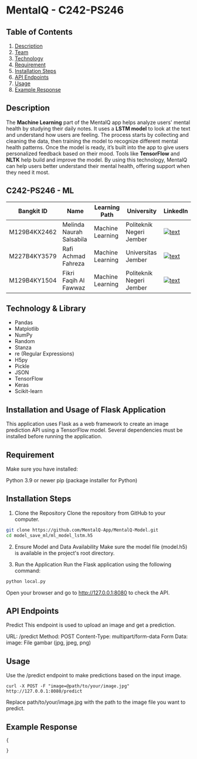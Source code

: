 # MentalQ - C242-PS246

## Table of Contents

1. [Description](#Description)
2. [Team](#C242-PS246---ml)
3. [Technology](#Technology-&-Library)
4. [Requirement](#Requirement)
5. [Installation Steps](#Installation-Steps)
6. [API Endpoints](#API-Endpoints)
7. [Usage](#Usage)
8. [Example Response](#Example-Response)

## Description
The **Machine Learning** part of the MentalQ app helps analyze users' mental health by studying their daily notes. It uses a **LSTM model** to look at the text and understand how users are feeling. The process starts by collecting and cleaning the data, then training the model to recognize different mental health patterns. Once the model is ready, it’s built into the app to give users personalized feedback based on their mood. Tools like **TensorFlow** and **NLTK** help build and improve the model. By using this technology, MentalQ can help users better understand their mental health, offering support when they need it most.

## C242-PS246 - ML

| Bangkit ID | Name | Learning Path | University | LinkedIn |
| ---      | ---       | ---       | ---       | ---       |
| M129B4KX2462 | Melinda Naurah Salsabila | Machine Learning | Politeknik Negeri Jember | [![text](https://img.shields.io/badge/LinkedIn-0077B5?style=for-the-badge&logo=linkedin&logoColor=white)](https://www.linkedin.com/in/melinda-naurah/) |
| M227B4KY3579 | Rafi Achmad Fahreza | Machine Learning | Universitas Jember | [![text](https://img.shields.io/badge/LinkedIn-0077B5?style=for-the-badge&logo=linkedin&logoColor=white)](https://www.linkedin.com/in/rafiachmadfr/) |
| M129B4KY1504 | Fikri Faqih Al Fawwaz | Machine Learning | Politeknik Negeri Jember | [![text](https://img.shields.io/badge/LinkedIn-0077B5?style=for-the-badge&logo=linkedin&logoColor=white)](https://www.linkedin.com/in/fikrifaqihalfawwaz/) |

## Technology & Library

- Pandas
- Matplotlib
- NumPy
- Random
- Stanza
- re (Regular Expressions)
- H5py
- Pickle
- JSON
- TensorFlow
- Keras
- Scikit-learn

## Installation and Usage of Flask Application

This application uses Flask as a web framework to create an image prediction API using a TensorFlow model. Several dependencies must be installed before running the application.

## Requirement
Make sure you have installed:

Python 3.9 or newer
pip (package installer for Python)

## Installation Steps

1. Clone the Repository
Clone the repository from GitHub to your computer.

```bash
git clone https://github.com/MentalQ-App/MentalQ-Model.git
cd model_save_ml/ml_model_lstm.h5
```

2. Ensure Model and Data Availability
Make sure the model file (model.h5) is available in the project's root directory.

3. Run the Application
Run the Flask application using the following command:

```bash
python local.py
```

Open your browser and go to http://127.0.0.1:8080 to check the API.

## API Endpoints

Predict
This endpoint is used to upload an image and get a prediction.

URL: /predict
Method: POST
Content-Type: multipart/form-data
Form Data:
image: File gambar (jpg, jpeg, png)

## Usage

Use the /predict endpoint to make predictions based on the input image.

```
curl -X POST -F "image=@path/to/your/image.jpg" http://127.0.0.1:8080/predict
```

Replace path/to/your/image.jpg with the path to the image file you want to predict.

## Example Response

```
{

}
```
